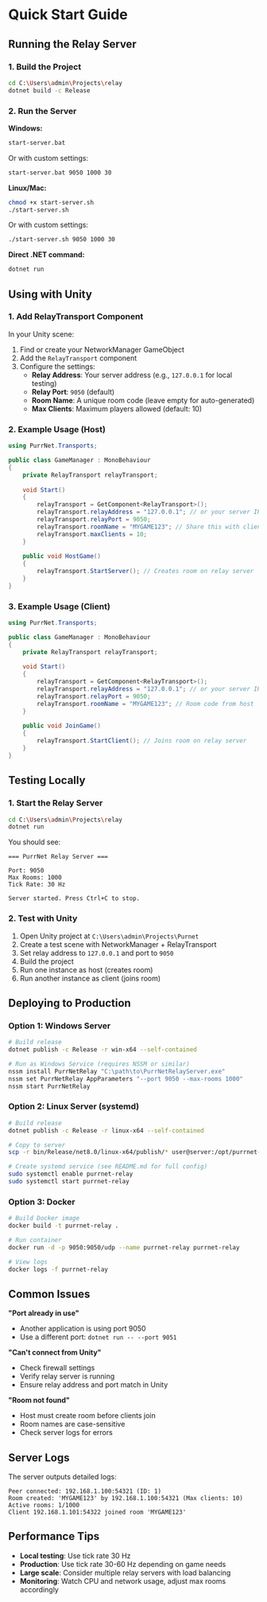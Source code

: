 # Quick Start Guide

## Running the Relay Server

### 1. Build the Project
```bash
cd C:\Users\admin\Projects\relay
dotnet build -c Release
```

### 2. Run the Server

**Windows:**
```bash
start-server.bat
```

Or with custom settings:
```bash
start-server.bat 9050 1000 30
```

**Linux/Mac:**
```bash
chmod +x start-server.sh
./start-server.sh
```

Or with custom settings:
```bash
./start-server.sh 9050 1000 30
```

**Direct .NET command:**
```bash
dotnet run
```

## Using with Unity

### 1. Add RelayTransport Component

In your Unity scene:
1. Find or create your NetworkManager GameObject
2. Add the `RelayTransport` component
3. Configure the settings:
   - **Relay Address**: Your server address (e.g., `127.0.0.1` for local testing)
   - **Relay Port**: `9050` (default)
   - **Room Name**: A unique room code (leave empty for auto-generated)
   - **Max Clients**: Maximum players allowed (default: 10)

### 2. Example Usage (Host)

```csharp
using PurrNet.Transports;

public class GameManager : MonoBehaviour
{
    private RelayTransport relayTransport;
    
    void Start()
    {
        relayTransport = GetComponent<RelayTransport>();
        relayTransport.relayAddress = "127.0.0.1"; // or your server IP
        relayTransport.relayPort = 9050;
        relayTransport.roomName = "MYGAME123"; // Share this with clients
        relayTransport.maxClients = 10;
    }
    
    public void HostGame()
    {
        relayTransport.StartServer(); // Creates room on relay server
    }
}
```

### 3. Example Usage (Client)

```csharp
using PurrNet.Transports;

public class GameManager : MonoBehaviour
{
    private RelayTransport relayTransport;
    
    void Start()
    {
        relayTransport = GetComponent<RelayTransport>();
        relayTransport.relayAddress = "127.0.0.1"; // or your server IP
        relayTransport.relayPort = 9050;
        relayTransport.roomName = "MYGAME123"; // Room code from host
    }
    
    public void JoinGame()
    {
        relayTransport.StartClient(); // Joins room on relay server
    }
}
```

## Testing Locally

### 1. Start the Relay Server
```bash
cd C:\Users\admin\Projects\relay
dotnet run
```

You should see:
```
=== PurrNet Relay Server ===

Port: 9050
Max Rooms: 1000
Tick Rate: 30 Hz

Server started. Press Ctrl+C to stop.
```

### 2. Test with Unity

1. Open Unity project at `C:\Users\admin\Projects\Purnet`
2. Create a test scene with NetworkManager + RelayTransport
3. Set relay address to `127.0.0.1` and port to `9050`
4. Build the project
5. Run one instance as host (creates room)
6. Run another instance as client (joins room)

## Deploying to Production

### Option 1: Windows Server
```bash
# Build release
dotnet publish -c Release -r win-x64 --self-contained

# Run as Windows Service (requires NSSM or similar)
nssm install PurrNetRelay "C:\path\to\PurrNetRelayServer.exe"
nssm set PurrNetRelay AppParameters "--port 9050 --max-rooms 1000"
nssm start PurrNetRelay
```

### Option 2: Linux Server (systemd)
```bash
# Build release
dotnet publish -c Release -r linux-x64 --self-contained

# Copy to server
scp -r bin/Release/net8.0/linux-x64/publish/* user@server:/opt/purrnet-relay/

# Create systemd service (see README.md for full config)
sudo systemctl enable purrnet-relay
sudo systemctl start purrnet-relay
```

### Option 3: Docker
```bash
# Build Docker image
docker build -t purrnet-relay .

# Run container
docker run -d -p 9050:9050/udp --name purrnet-relay purrnet-relay

# View logs
docker logs -f purrnet-relay
```

## Common Issues

**"Port already in use"**
- Another application is using port 9050
- Use a different port: `dotnet run -- --port 9051`

**"Can't connect from Unity"**
- Check firewall settings
- Verify relay server is running
- Ensure relay address and port match in Unity

**"Room not found"**
- Host must create room before clients join
- Room names are case-sensitive
- Check server logs for errors

## Server Logs

The server outputs detailed logs:
```
Peer connected: 192.168.1.100:54321 (ID: 1)
Room created: 'MYGAME123' by 192.168.1.100:54321 (Max clients: 10)
Active rooms: 1/1000
Client 192.168.1.101:54322 joined room 'MYGAME123'
```

## Performance Tips

- **Local testing**: Use tick rate 30 Hz
- **Production**: Use tick rate 30-60 Hz depending on game needs
- **Large scale**: Consider multiple relay servers with load balancing
- **Monitoring**: Watch CPU and network usage, adjust max rooms accordingly

